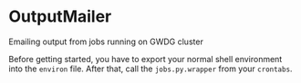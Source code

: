 # OutputMailer
Emailing output from jobs running on GWDG cluster

Before getting started, you have to export your normal shell environment into the `environ` file.
After that, call the `jobs.py.wrapper` from your `crontabs`.
